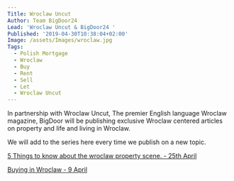 ```yaml
---
Title: Wroclaw Uncut
Author: Team BigDoor24
Lead: 'Wroclaw Uncut & BigDoor24 '
Published: '2019-04-30T10:38:04+02:00'
Image: /assets/Images/wroclaw.jpg
Tags:
  - Polish Mortgage
  - Wroclaw
  - Buy
  - Rent
  - Sell
  - Let
  - Wroclaw Uncut
---
```

In partnership with Wroclaw Uncut, The premier English language Wroclaw magazine, BigDoor will be publishing exclusive Wroclaw centered articles on property and life and living in Wroclaw.

We will add to the series here every time we publish on a new topic.

[5 Things to know about the wroclaw property scene. - 25th April](http://wroclawuncut.com/2019/03/25/5-useful-things-to-know-about-property-in-wroclaw-poland/)

[Buying in Wroclaw - 9 April](http://wroclawuncut.com/2019/04/09/things-to-consider-when-buying-property-in-wroclaw/)
